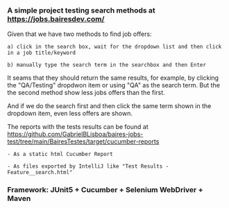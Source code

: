 ### A simple project testing search methods at https://jobs.bairesdev.com/

Given that we have two methods to find job offers:

	a) click in the search box, wait for the dropdown list and then click in a job title/keyword
	
	b) manually type the search term in the searchbox and then Enter

It seams that they should return the same results, for example, by clicking the "QA/Testing" dropdwon item or using "QA" as the search term. 
But the the second method show less jobs offers than the first.

And if we do the search first and then click the same term shown in the dropdown item, even less offers are shown.

The reports with the tests results can be found at https://github.com/GabrielBLisboa/baires-jobs-test/tree/main/BairesTestes/target/cucumber-reports

	- As a static html Cucumber Report
	
	- As files exported by IntelliJ like "Test Results - Feature__search.html"

### Framework: JUnit5 + Cucumber + Selenium WebDriver + Maven

